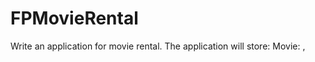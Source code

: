 # FPMovieRental

Write an application for movie rental. The application will store:
Movie: 
<movieId>, <title>,<description>,<genre>.
Client:
<clientId>, <name>, <cnp>.
Rental:
-at your choise
Create an application which allows the user to:
1.
Manage the list of clients and available movies. The application must allow the user to add, 
remove, update, and list both clients and movies. 
2.
Rent or return a movie. A client can rent
an available movie until a given date, as long as they 
have no rented movies that passed their due date for return. A client can return a rented movie 
at any time. Only available movies are available for renting.
3.
Search for clients or movies using any one
of their fields (e.g. movies can be searched for using 
id, title, description or genre). The search must work using case
-insensitive, partial string matching, and must return all matching items.
4.
Create statistics: 
-Most rented movies (alphabetic order).
-Most active clients (alphabetic order). 
-All rentals. All movies currently rented.

5.
Unlimited undo/redo functionality. Each step will undo/redo the previous operation 
performed by the user.

